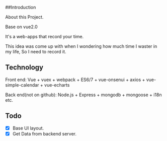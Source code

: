 ##Introduction

About this Project.

Base on vue2.0

It's a web-apps that record your time.

This idea was come up with when I wondering how much time I waster in my life,
So I need to record it.

## Technology
Front end:
Vue + vuex + webpack + ES6/7 + vue-onsenui + axios + vue-simple-calendar + vue-echarts

Back end(not on github):
Node.js + Express + mongodb + mongoose + i18n etc.

## Todo
* [X] Base UI layout.
* [X] Get Data from backend server.
